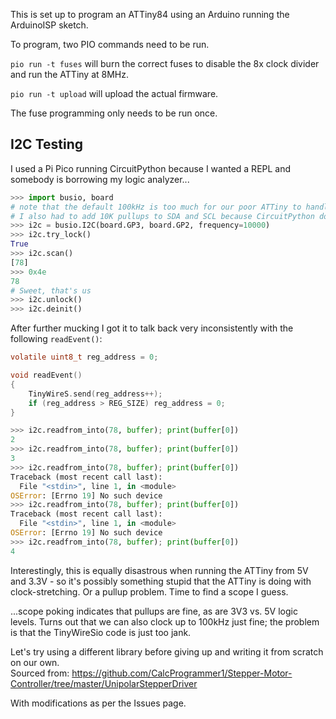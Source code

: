 This is set up to program an ATTiny84 using an Arduino running the ArduinoISP sketch.

To program, two PIO commands need to be run.

`pio run -t fuses` will burn the correct fuses to disable the 8x clock divider and run the ATTiny at 8MHz.

`pio run -t upload` will upload the actual firmware.

The fuse programming only needs to be run once.

## I2C Testing

I used a Pi Pico running CircuitPython because I wanted a REPL and somebody is borrowing my logic analyzer...

```python
>>> import busio, board
# note that the default 100kHz is too much for our poor ATTiny to handle (or my wires are just a hot mess)
# I also had to add 10K pullups to SDA and SCL because CircuitPython doesn't try to use its internal pullups
>>> i2c = busio.I2C(board.GP3, board.GP2, frequency=10000)
>>> i2c.try_lock()
True
>>> i2c.scan()
[78]
>>> 0x4e
78
# Sweet, that's us
>>> i2c.unlock()
>>> i2c.deinit()
```

After further mucking I got it to talk back very inconsistently with the following `readEvent()`:
```c
volatile uint8_t reg_address = 0;

void readEvent()
{
    TinyWireS.send(reg_address++);
    if (reg_address > REG_SIZE) reg_address = 0;
}
```

```python
>>> i2c.readfrom_into(78, buffer); print(buffer[0])
2
>>> i2c.readfrom_into(78, buffer); print(buffer[0])
3
>>> i2c.readfrom_into(78, buffer); print(buffer[0])
Traceback (most recent call last):
  File "<stdin>", line 1, in <module>
OSError: [Errno 19] No such device
>>> i2c.readfrom_into(78, buffer); print(buffer[0])
Traceback (most recent call last):
  File "<stdin>", line 1, in <module>
OSError: [Errno 19] No such device
>>> i2c.readfrom_into(78, buffer); print(buffer[0])
4
```
Interestingly, this is equally disastrous when running the ATTiny from 5V and 3.3V - so it's possibly something 
stupid that the ATTiny is doing with clock-stretching. Or a pullup problem. Time to find a scope I guess.

...scope poking indicates that pullups are fine, as are 3V3 vs. 5V logic levels. Turns out that we can also clock up to 100kHz just fine; the problem is that the TinyWireSio code is just too jank.

Let's try using a different library before giving up and writing it from scratch on our own.  
Sourced from:
https://github.com/CalcProgrammer1/Stepper-Motor-Controller/tree/master/UnipolarStepperDriver

With modifications as per the Issues page.
